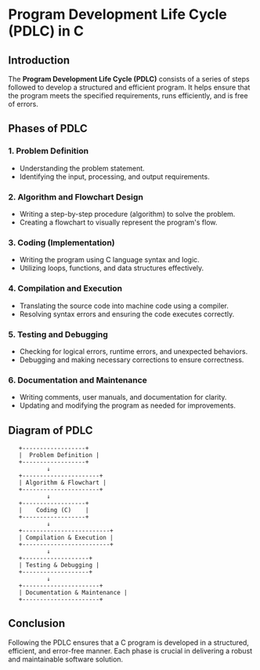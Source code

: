 # **Program Development Life Cycle (PDLC) in C**

## **Introduction**
The **Program Development Life Cycle (PDLC)** consists of a series of steps followed to develop a structured and efficient program. It helps ensure that the program meets the specified requirements, runs efficiently, and is free of errors.

## **Phases of PDLC**

### **1. Problem Definition**
- Understanding the problem statement.
- Identifying the input, processing, and output requirements.

### **2. Algorithm and Flowchart Design**
- Writing a step-by-step procedure (algorithm) to solve the problem.
- Creating a flowchart to visually represent the program's flow.

### **3. Coding (Implementation)**
- Writing the program using C language syntax and logic.
- Utilizing loops, functions, and data structures effectively.

### **4. Compilation and Execution**
- Translating the source code into machine code using a compiler.
- Resolving syntax errors and ensuring the code executes correctly.

### **5. Testing and Debugging**
- Checking for logical errors, runtime errors, and unexpected behaviors.
- Debugging and making necessary corrections to ensure correctness.

### **6. Documentation and Maintenance**
- Writing comments, user manuals, and documentation for clarity.
- Updating and modifying the program as needed for improvements.

## **Diagram of PDLC**
```
   +------------------+
   |  Problem Definition |
   +------------------+
           ↓
   +----------------------+
   | Algorithm & Flowchart |
   +----------------------+
           ↓
   +------------------+
   |    Coding (C)    |
   +------------------+
           ↓
   +-------------------------+
   | Compilation & Execution |
   +-------------------------+
           ↓
   +-------------------+
   | Testing & Debugging |
   +-------------------+
           ↓
   +----------------------+
   | Documentation & Maintenance |
   +----------------------+
```

## **Conclusion**
Following the PDLC ensures that a C program is developed in a structured, efficient, and error-free manner. Each phase is crucial in delivering a robust and maintainable software solution.